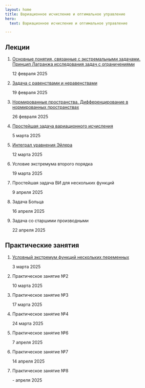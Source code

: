 ```yaml
---
layout: home
title: Вариационное исчисление и оптимальное управление
hero:
  text: Вариационное исчисление и оптимальное управление

---
```


## Лекции

1. [Основные понятия, связанные с экстремальными задачами. Принцип Лагранжа исследования задач с ограничениями](./2025/lectures/01/)<p class="subtext">12 февраля 2025</p>
2. [Задача с равенствами и неравенствами](./2025/lectures/02/)<p class="subtext">19 февраля 2025</p>
3. [Нормированные пространства. Дифференцирование в нормированных пространствах](./2025/lectures/03/)<p class="subtext">26 февраля 2025</p>
4. [Простейшая задача вариационного исчисления](./2025/lectures/04/)<p class="subtext">5 марта 2025</p>
5. [Интеграл уравнения Эйлера](./2025/lectures/05/)<p class="subtext">12 марта 2025</p>
6. Условие экстремума второго порядка<p class="subtext">19 марта 2025</p>
8. Простейшая задача ВИ для нескольких функций<p class="subtext">9 апреля 2025</p>
10. Задача Больца<p class="subtext">16 апреля 2025</p>
11. Задача со старшими производными<p class="subtext">22 апреля 2025</p>

## Практические занятия

1. [Условный экстремум функций нескольких переменных](./2025/practice/01/)<p class="subtext">3 марта 2025</p>
2. Практическое занятие №2<p class="subtext">10 марта 2025</p>
3. Практическое занятие №3<p class="subtext">17 марта 2025</p>
4. Практическое занятие №4<p class="subtext">24 марта 2025</p>
6. Практическое занятие №6<p class="subtext">7 апреля 2025</p>
7. Практическое занятие №7<p class="subtext">14 апреля 2025</p>
8. Практическое занятие №8<p class="subtext">- апреля 2025</p>